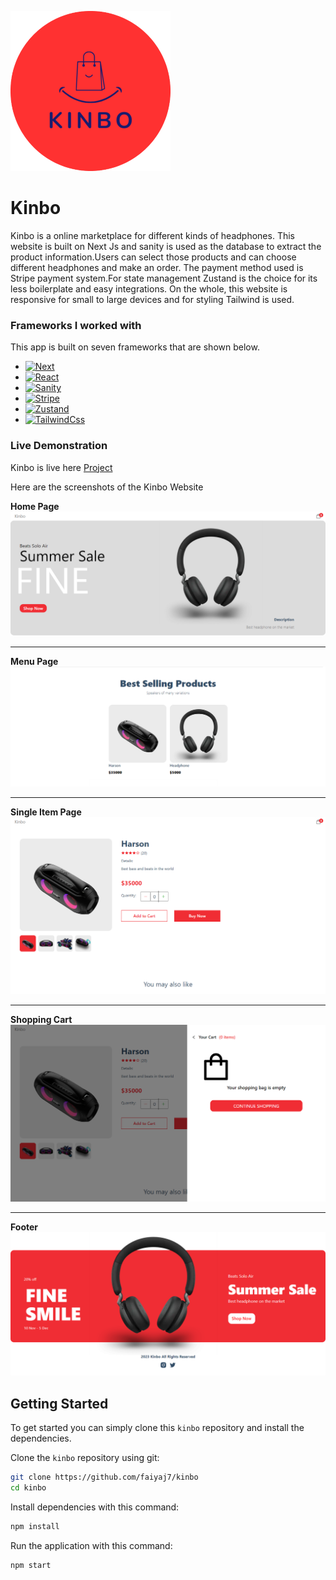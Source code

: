 ![Kinbo](/public/logo2.png)

# Kinbo

Kinbo is a online marketplace for different kinds of headphones. This website is built on Next Js and sanity is used as the database to extract the product information.Users can select those products and can choose different headphones and make an order. The payment method used is Stripe payment system.For state management Zustand is the choice for its less boilerplate and easy integrations. On the whole, this website is responsive for small to large devices and for styling Tailwind is used.

### Frameworks I worked with

This app is built on seven frameworks that are shown below.

- [![Next][Next]][NextUrl]
- [![React][React]][ReactUrl]
- [![Sanity][Sanity Badge]][SanityUrl]
- [![Stripe][Stripe Badge]][StripeUrl]
- [![Zustand][Zustand]][ZustandUrl]
- [![TailwindCss][Tailwind]][TailwindUrl]

### Live Demonstration

Kinbo is live here [Project]()

Here are the screenshots of the Kinbo Website

**Home Page**
![Home Page](/public/home.png)

---

**Menu Page**
![Menu](/public/menu.png "Menu")

---

**Single Item Page**
![Item Detail](/public/singleItem.png)

---

**Shopping Cart**
![Shopping Cart](/public/cart.png "Shopping Cart")

---

**Footer**
![Footer](/public/footer.png "Footer")

## Getting Started

To get started you can simply clone this `kinbo` repository and install the dependencies.

Clone the `kinbo` repository using git:

```bash
git clone https://github.com/faiyaj7/kinbo
cd kinbo
```

Install dependencies with this command:

```bash
npm install
```

Run the application with this command:

```bash
npm start
```

[Next]: https://img.shields.io/badge/next.js-000000?style=for-the-badge&logo=nextdotjs&logoColor=white
[NextUrl]: https://nextjs.org/
[React]: https://img.shields.io/badge/React-20232A?style=for-the-badge&logo=react&logoColor=61DAFB
[ReactUrl]: https://reactjs.org/
[Sanity Badge]: https://img.shields.io/badge/Sanity-F03E2F?logo=sanity&logoColor=fff&style=plastic
[SanityUrl]: https://www.sanity.io/
[Stripe Badge]: https://img.shields.io/badge/Stripe-008CDD?logo=stripe&logoColor=fff&style=plastic
[StripeUrl]: https://stripe.com/
[Zustand]: https://img.shields.io/badge/zustand-%2320232a.svg?style=for-the-badge&logo=react&logoColor=%2361DAFB
[ZustandUrl]: https://github.com/pmndrs/zustand
[Tailwind]: https://img.shields.io/badge/tailwindcss-%2338B2AC.svg?style=for-the-badge&logo=tailwind-css&logoColor=white
[TailwindUrl]: https://tailwindcss.com

